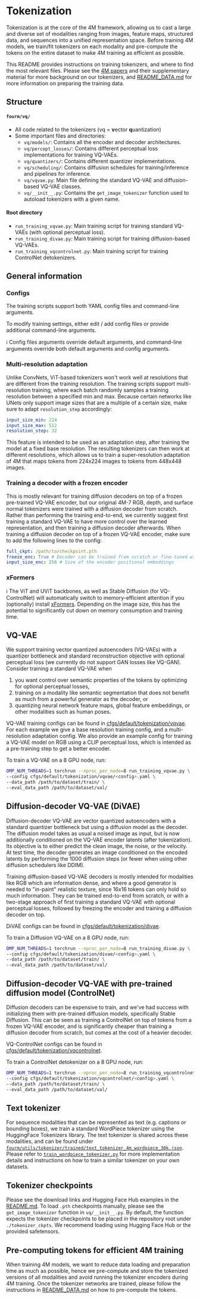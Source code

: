 # Tokenization
Tokenization is at the core of the 4M framework, allowing us to cast a large and diverse set of modalities ranging from images, feature maps, structured data, and sequences into a unified representation space. Before training 4M models, we train/fit tokenizers on each modality and pre-compute the tokens on the entire dataset to make 4M training as efficient as possible.

This README provides instructions on training tokenizers, and where to find the most relevant files. Please see the [4M papers](https://4m.epfl.ch/) and their supplementary material for more background on our tokenizers, and [README_DATA.md](README_DATA.md) for more information on preparing the training data.

## Structure

#### `fourm/vq/`
- All code related to the tokenizers (vq = **v**ector **q**uantization)
- Some important files and directories:
    - `vq/models/`: Contains all the encoder and decoder architectures.
    - `vq/percept_losses/`: Contains different perceptual loss implementations for training VQ-VAEs.
    - `vq/quantizers/`: Contains different quantizer implementations.
    - `vq/scheduling/`: Contains diffusion schedules for training/inference and pipelines for inference.
    - `vq/vqvae.py`: Main file defining the standard VQ-VAE and diffusion-based VQ-VAE classes.
    - `vq/__init__.py`: Contains the `get_image_tokenizer` function used to autoload tokenizers with a given name.


#### Root directory
- `run_training_vqvae.py`: Main training script for training standard VQ-VAEs (with optional perceptual loss).
- `run_training_divae.py`: Main training script for training diffusion-based VQ-VAEs.
- `run_training_vqcontrolnet.py`: Main training script for training ControlNet detokenizers.


## General information

### Configs
The training scripts support both YAML config files and command-line arguments.

To modify training settings, either edit / add config files or provide additional command-line arguments.

:information_source: Config files arguments override default arguments, and command-line arguments override both default arguments and config arguments.

### Multi-resolution adaptation
Unlike ConvNets, ViT-based tokenizers won't work well at resolutions that are different from the training resolution. The training scripts support multi-resolution training, where each batch randomly samples a training resolution between a specified min and max. Because certain networks like UNets only support image sizes that are a multiple of a certain size, make sure to adapt `resolution_step` accordingly:

```yaml
input_size_min: 224
input_size_max: 512
resolution_step: 32
```

This feature is intended to be used as an adaptation step, after training the model at a fixed base resolution. The resulting tokenizers can then work at different resolutions, which allows us to train a super-resolution adaptation of 4M that maps tokens from 224x224 images to tokens from 448x448 images.

### Training a decoder with a frozen encoder
This is mostly relevant for training diffusion decoders on top of a frozen pre-trained VQ-VAE encoder, but our original 4M-7 RGB, depth, and surface normal tokenizers were trained with a diffusion decoder from scratch. Rather than performing the training end-to-end, we currently suggest first training a standard VQ-VAE to have more control over the learned representation, and then training a diffusion decoder afterwards. When training a diffusion decoder on top of a frozen VQ-VAE encoder, make sure to add the following lines to the config:

```yaml
full_ckpt: /path/to/checkpoint.pth
freeze_enc: True # Decoder can be trained from scratch or fine-tuned without the encoder
input_size_enc: 256 # Size of the encoder positional embeddings
```

### xFormers

:information_source: The ViT and UViT backbones, as well as Stable Diffusion (for VQ-ControlNet) will automatically switch to memory-efficient attention if you (optionally) install [xFormers](https://github.com/facebookresearch/xformers). Depending on the image size, this has the potential to significantly cut down on memory consumption and training time.

## VQ-VAE

We support training vector quantized autoencoders (VQ-VAEs) with a quantizer bottleneck and standard reconstruction objective with optional perceptual loss (we currently do not support GAN losses like VQ-GAN). Consider training a standard VQ-VAE when
1) you want control over semantic properties of the tokens by optimizing for optional perceptual losses,
1) training on a modality like semantic segmentation that does not benefit as much from a powerful generator as the decoder, or
1) quantizing neural network feature maps, global feature embeddings, or other modalities such as human poses.

VQ-VAE training configs can be found in [cfgs/default/tokenization/vqvae](cfgs/default/tokenization/vqvae). For each example we give a base resolution training config, and a multi-resolution adaptation config. We also provide an example config for training a VQ-VAE model on RGB using a CLIP perceptual loss, which is intended as a pre-training step to get a better encoder.

To train a VQ-VAE on a 8 GPU node, run:
```bash
OMP_NUM_THREADS=1 torchrun --nproc_per_node=8 run_training_vqvae.py \
--config cfgs/default/tokenization/vqvae/<config>.yaml \
--data_path /path/to/dataset/train/ \
--eval_data_path /path/to/dataset/val/
```


## Diffusion-decoder VQ-VAE (DiVAE)

Diffusion-decoder VQ-VAE are vector quantized autoencoders with a standard quantizer bottleneck but using a diffusion model as the decoder. The diffusion model takes as usual a noised image as input, but is now additionally conditioned on the VQ-VAE encoder latents (after tokenization). Its objective is to either predict the clean image, the noise, or the velocity. At test time, the decoder generates an image conditioned on the encoded latents by performing the 1000 diffusion steps (or fewer when using other diffusion schedulers like DDIM).

Training diffusion-based VQ-VAE decoders is mostly intended for modalities like RGB which are information dense, and where a good generator is needed to "in-paint" realistic texture, since 16x16 tokens can only hold so much information. They can be trained end-to-end from scratch, or with a two-stage approach of first training a standard VQ-VAE with optional perceptual losses, followed by freezing the encoder and training a diffusion decoder on top.

DiVAE configs can be found in [cfgs/default/tokenization/divae](cfgs/default/tokenization/divae).

To train a Diffusion VQ-VAE on a 8 GPU node, run:
```bash
OMP_NUM_THREADS=1 torchrun --nproc_per_node=8 run_training_divae.py \
--config cfgs/default/tokenization/divae/<config>.yaml \
--data_path /path/to/dataset/train/ \
--eval_data_path /path/to/dataset/val/
```


## Diffusion-decoder VQ-VAE with pre-trained diffusion model (ControlNet)

Diffusion decoders can be expensive to train, and we've had success with initializing them with pre-trained diffusion models, specifically Stable Diffusion. This can be seen as training a ControlNet on top of tokens from a frozen VQ-VAE encoder, and is significantly cheaper than training a diffusion decoder from scratch, but comes at the cost of a heavier decoder.

VQ-ControlNet configs can be found in [cfgs/default/tokenization/vqcontrolnet](cfgs/default/tokenization/vqcontrolnet).

To train a ControlNet detokenizer on a 8 GPU node, run:
```bash
OMP_NUM_THREADS=1 torchrun --nproc_per_node=8 run_training_vqcontrolnet.py \
--config cfgs/default/tokenization/vqcontrolnet/<config>.yaml \
--data_path /path/to/dataset/train/ \
--eval_data_path /path/to/dataset/val/
```


## Text tokenizer

For sequence modalities that can be represented as text (e.g. captions or bounding boxes), we train a standard WordPiece tokenizer using the HuggingFace Tokenizers library. The text tokenizer is shared across these modalities, and can be found under [`fourm/utils/tokenizer/trained/text_tokenizer_4m_wordpiece_30k.json`](fourm/utils/tokenizer/trained/text_tokenizer_4m_wordpiece_30k.json). Please refer to [`train_wordpiece_tokenizer.py`](train_wordpiece_tokenizer.py) for more implementation details and instructions on how to train a similar tokenizer on your own datasets.


## Tokenizer checkpoints

Please see the download links and Hugging Face Hub examples in the [README.md](README.md). To load `.pth` checkpoints manually, please see the `get_image_tokenizer` function in `vq/__init__.py`. By default, the function expects the tokenizer checkpoints to be placed in the repository root under `./tokenizer_ckpts`. We recommend loading using Hugging Face Hub or the provided safetensors.


## Pre-computing tokens for efficient 4M training

When training 4M models, we want to reduce data loading and preparation time as much as possible, hence we pre-compute and store the tokenized versions of all modalities and avoid running the tokenizer encoders during 4M training. Once the tokenizer networks are trained, please follow the instructions in [README_DATA.md](README_DATA.md) on how to pre-compute the tokens.
